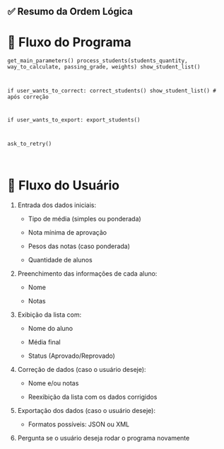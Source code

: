 ## ✅ Resumo da Ordem Lógica

# 🧠 Fluxo do Programa

<code>get_main_parameters()
process_students(students_quantity, way_to_calculate, passing_grade, weights)
show_student_list()

if user_wants_to_correct:
    correct_students()
    show_student_list()  # após correção

if user_wants_to_export:
    export_students()

ask_to_retry()</code>

<br>

# 👤 Fluxo do Usuário

1. Entrada dos dados iniciais:

    - Tipo de média (simples ou ponderada)

    - Nota mínima de aprovação

    - Pesos das notas (caso ponderada)

    - Quantidade de alunos

2. Preenchimento das informações de cada aluno:

    - Nome

    - Notas


3. Exibição da lista com:

    - Nome do aluno

    - Média final

    - Status (Aprovado/Reprovado)

4. Correção de dados (caso o usuário deseje):

    - Nome e/ou notas

    - Reexibição da lista com os dados corrigidos

5. Exportação dos dados (caso o usuário deseje):

    - Formatos possíveis: JSON ou XML


6. Pergunta se o usuário deseja rodar o programa novamente